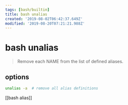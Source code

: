 ```yaml
---
tags: [bash/builtin]
title: bash unalias
created: '2019-08-02T06:42:37.649Z'
modified: '2019-08-20T07:21:21.988Z'
---
```


# bash unalias

> Remove each NAME from the list of defined aliases.

## options
```sh
unalias -a  # remove all alias definitions
```

[[bash alias]]
